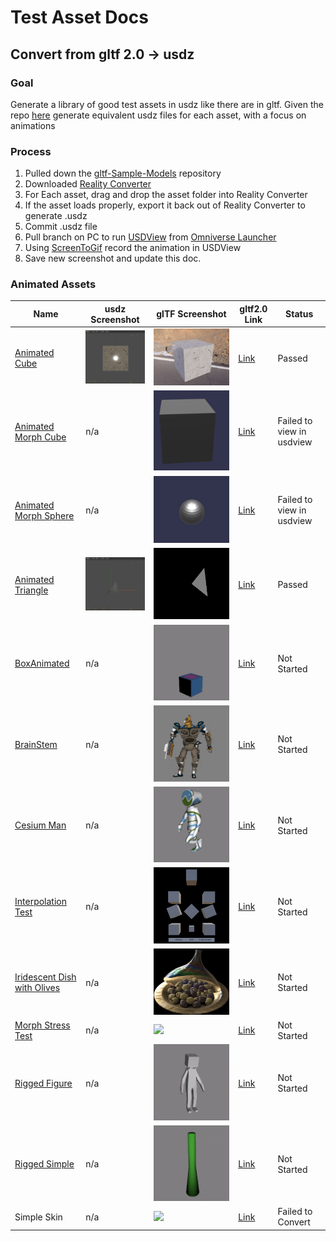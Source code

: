 # Test Asset Docs


## Convert from gltf 2.0 -> usdz

### Goal

Generate a library of good test assets in usdz like there are in gltf. Given the repo [here](https://github.com/KhronosGroup/glTF-Sample-Models) generate equivalent usdz files for each asset, with a focus on animations

### Process
1. Pulled down the [gltf-Sample-Models](https://github.com/KhronosGroup/glTF-Sample-Models) repository
2. Downloaded [Reality Converter](https://developer.apple.com/news/?id=01132020a)
3. For Each asset, drag and drop the asset folder into Reality Converter
4. If the asset loads properly, export it back out of Reality Converter to generate .usdz
5. Commit .usdz file
6. Pull branch on PC to run [USDView](https://graphics.pixar.com/usd/release/toolset.html#usdview) from [Omniverse Launcher](https://www.nvidia.com/en-us/omniverse/download/)
7. Using [ScreenToGif](https://www.screentogif.com) record the animation in USDView
8. Save new screenshot and update this doc.


### Animated Assets

| Name                                  | usdz Screenshot                                           |  glTF Screenshot                                  | gltf2.0 Link                                                                              |   Status               | 
|-----------------------                |-----------                                                | ---------                                         |-------------------------------                                                            |---------         |
| [Animated Cube](../AnimatedCube/)                             | ![](../AnimatedCube/screenshot/USDView_AnimatedCube.gif)  | ![](../AnimatedCube/screenshot/screenshot.gif) | [Link](https://github.com/KhronosGroup/glTF-Sample-Models/tree/master/2.0/AnimatedCube)   |  Passed                |
| [Animated Morph Cube](../AnimatedMorphCube/)                  |n/a|![](../AnimatedMorphCube/screenshot/screenshot.gif)| [Link](https://github.com/KhronosGroup/glTF-Sample-Models/tree/master/2.0/AnimatedMorphCube)|  Failed to view in usdview      | 
| [Animated Morph Sphere](../AnimatedMorphSphere/)              |n/a|![](../AnimatedMorphSphere/screenshot/screenshot.gif)| [Link](https://github.com/KhronosGroup/glTF-Sample-Models/tree/master/2.0/AnimatedMorphSphere)|  Failed to view in usdview     | 
| [Animated Triangle](../AnimatedTriangle/)                     |![](../AnimatedTriangle/screenshot/USDView_AnimatedTriangle.gif) |![](../AnimatedTriangle/screenshot/screenshot.gif)| [Link](https://github.com/KhronosGroup/glTF-Sample-Models/tree/master/2.0/AnimatedTriangle)|  Passed      | 
| [BoxAnimated](../BoxAnimated/)                                |n/a|![](../BoxAnimated/screenshot/screenshot.gif)| [Link](https://github.com/KhronosGroup/glTF-Sample-Models/tree/master/2.0/BoxAnimated)|  Not Started      | 
| [BrainStem](../BrainStem/)                                    |n/a|![](../BrainStem/screenshot/screenshot.gif)| [Link](https://github.com/KhronosGroup/glTF-Sample-Models/tree/master/2.0/BrainStem)|  Not Started      | 
| [Cesium Man](../CesiumMan/)                                   |n/a|![](../CesiumMan/screenshot/screenshot.gif)| [Link](https://github.com/KhronosGroup/glTF-Sample-Models/tree/master/2.0/CesiumMan)|  Not Started      | 
| [Interpolation Test](../InterpolationTest/)                   |n/a|![](../InterpolationTest/screenshot/screenshot.gif)| [Link](https://github.com/KhronosGroup/glTF-Sample-Models/tree/master/2.0/InterpolationTest)|  Not Started      | 
| [Iridescent Dish with Olives](../IridescentDishWithOlives/)   |n/a|![](../IridescentDishWithOlives/screenshot/glassCover_animation.gif)| [Link](https://github.com/KhronosGroup/glTF-Sample-Models/tree/master/2.0/IridescentDishWithOlives)|  Not Started      | 
| [Morph Stress Test](../MorphStressTest/)                      |n/a|![](../MorphStressTest/screenshot/screenshot.gif)| [Link](https://github.com/KhronosGroup/glTF-Sample-Models/tree/master/2.0/MorphStressTest)|  Not Started      |
| [Rigged Figure](../RiggedFigure/)                             |n/a|![](../RiggedFigure/screenshot/screenshot.gif)| [Link](https://github.com/KhronosGroup/glTF-Sample-Models/tree/master/2.0/RiggedFigure)|  Not Started      |  
| [Rigged Simple](../RiggedSimple/)                             |n/a|![](../RiggedSimple/screenshot/screenshot.gif)| [Link](https://github.com/KhronosGroup/glTF-Sample-Models/tree/master/2.0/RiggedSimple)|  Not Started      |  
| Simple Skin                                                   |n/a|![](../SimpleSkin/screenshot/screenshot.gif)| [Link](https://github.com/KhronosGroup/glTF-Sample-Models/tree/master/2.0/SimpleSkin)|  Failed to Convert      |  